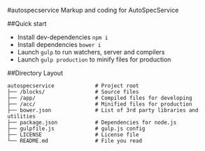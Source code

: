 #autospecservice
Markup and coding for AutoSpecService

##Quick start

* Install dev-dependencies `npm i`
* Install dependencies `bower i`
* Launch `gulp` to run watchers, server and compilers
* Launch `gulp production` to minify files for production

##Directory Layout

	autospecservice             # Project root
	├── /blocks/                # Source files
	├── /app/                   # Compiled files for developing
	├── /acc/                   # Minified files for production
	├── bower.json              # List of 3rd party libraries and utilities
	├── package.json            # Dependencies for node.js
	├── gulpfile.js             # gulp.js config
	├── LICENSE                 # License file
	└── README.md               # File you read